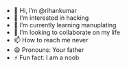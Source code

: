 - 👋 Hi, I’m @rihankumar
- 👀 I’m interested in hacking
- 🌱 I’m currently learning manuplating
- 💞️ I’m looking to collaborate on my life
- 📫 How to reach me never
- 😄 Pronouns: Your father
- ⚡ Fun fact: I am a noob

<!---
rihankumar/rihankumar is a ✨ special ✨ repository because its `README.md` (this file) appears on your GitHub profile.
You can click the Preview link to take a look at your changes.
--->
